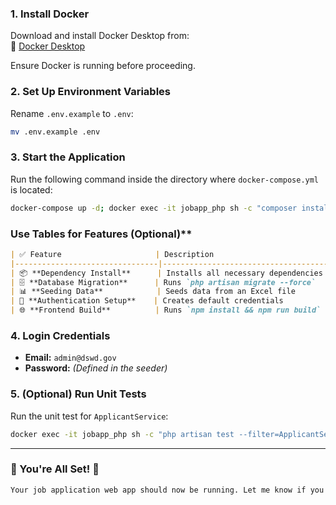 ### 1. Install Docker

Download and install Docker Desktop from:  
🔗 [Docker Desktop](https://www.docker.com/products/docker-desktop/)

Ensure Docker is running before proceeding.

### 2. Set Up Environment Variables

Rename `.env.example` to `.env`:

```sh
mv .env.example .env
```

### 3. Start the Application

Run the following command inside the directory where `docker-compose.yml` is located:

```sh
docker-compose up -d; docker exec -it jobapp_php sh -c "composer install --no-dev --optimize-autoloader && php artisan migrate --force && php artisan db:seed && npm install && npm run build"
```

###  Use Tables for Features (Optional)**  

```md
| ✅ Feature                     | Description                           |
|--------------------------------|---------------------------------------|
| 📦 **Dependency Install**      | Installs all necessary dependencies  |
| 🗄️ **Database Migration**      | Runs `php artisan migrate --force`   |
| 📊 **Seeding Data**            | Seeds data from an Excel file        |
| 🔑 **Authentication Setup**    | Creates default credentials          |
| 🌐 **Frontend Build**          | Runs `npm install && npm run build`  |
```


### 4. Login Credentials

- **Email:** `admin@dswd.gov`
- **Password:** _(Defined in the seeder)_


### 5. (Optional) Run Unit Tests

Run the unit test for `ApplicantService`:

```sh
docker exec -it jobapp_php sh -c "php artisan test --filter=ApplicantServiceTest"
```


---

### 🎯 You're All Set! 🚀
```md
Your job application web app should now be running. Let me know if you need any modifications!


